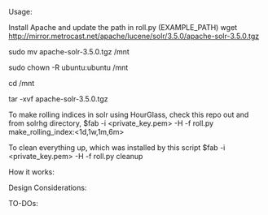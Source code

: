 Usage:

Install Apache and update the path in roll.py (EXAMPLE_PATH)
wget http://mirror.metrocast.net/apache/lucene/solr/3.5.0/apache-solr-3.5.0.tgz

sudo mv apache-solr-3.5.0.tgz /mnt

sudo chown -R ubuntu:ubuntu /mnt

cd /mnt

tar -xvf apache-solr-3.5.0.tgz 

To make rolling indices in solr using HourGlass, check this repo out and from solrhg directory,
$fab -i <private_key.pem> -H <host> -f roll.py make_rolling_index:<1d,1w,1m,6m>

To clean everything up, which was installed by this script
$fab -i <private_key.pem> -H <host> -f roll.py cleanup

How it works:




Design Considerations:



TO-DOs:
